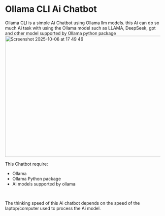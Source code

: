 <h1>Ollama CLI Ai Chatbot</h1>
Ollama CLI is a simple Ai Chatbot using Ollama llm models. this Ai can do so much Ai task with using the Ollama model such as LLAMA, DeepSeek, gpt and other model supported by Ollama python package
<img width="587" height="393" alt="Screenshot 2025-10-08 at 17 49 46" src="https://github.com/user-attachments/assets/0812194d-8679-4b6f-ad3b-0e881095571b" />

This Chatbot require:
- Ollama
- Ollama Python package
- Ai models supported by ollama
<br>

The thinking speed of this Ai chatbot depends on the speed of the laptop/computer used to process the Ai model.
